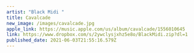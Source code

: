 ```yaml
---
artist: "Black Midi "
title: Cavalcade
new_image: /images/cavalcade.jpg
apple_link: https://music.apple.com/us/album/cavalcade/1556010645
link: https://www.dropbox.com/s/2ywclysjxhz5e8o/BlackMidi.zip?dl=1
published_date: 2021-06-03T21:55:16.579Z
---
```


